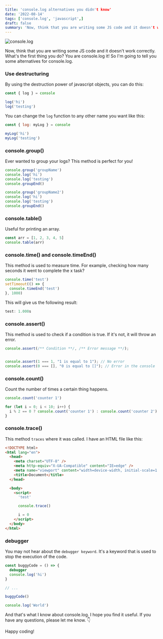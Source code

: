 ```yaml
---
title: 'console.log alternatives you didn't know'
date: '2022-08-14' 
tags: ['console.log', 'javascript',]
draft: false
summary: 'Now, think that you are writing some JS code and it doesn't work correctly. What's the first thing you do? You are console.log it! So I'm going to tell you some alternatives for console.log.'
---
```


![console.log](/static/images/posts/console-log.jpg)

Now, think that you are writing some JS code and it doesn't work correctly. What's the first thing you do? You are console.log it! So I'm going to tell you some alternatives for console.log.

### Use destructuring

By using the destruction power of javascript objects, you can do this:

```javascript
const { log } = console

log('hi')
log('testing')
```

You can change the `log` function to any other name you want like this:

```javascript
const { log: myLog } = console

myLog('hi')
myLog('testing')
```

### console.group()

Ever wanted to group your logs? This method is perfect for you!

```javascript
console.group('groupName')
console.log('hi')
console.log('testing')
console.groupEnd()

console.group('groupName2')
console.log('hi')
console.log('testing')
console.groupEnd()
```

### console.table()

Useful for printing an array.

```javascript
const arr = [1, 2, 3, 4, 5]
console.table(arr)
```

### console.time() and console.timeEnd()

This method is used to measure time. For example, checking how many seconds it went to complete the x task?

```javascript
console.time('test')
setTimeout(() => {
  console.timeEnd('test')
}, 1000)
```

This will give us the following result:

```javascript
test: 1.000s
```

### console.assert()

This method is used to check if a condition is true. If it's not, it will throw an error.

```javascript
console.assert(/** Condition **/, /** Error message **/);


console.assert(1 === 1, "1 is equal to 1"); // No error
console.assert(0 === [], "0 is equal to []"); // Error in the console
```

### console.count()

Count the number of times a certain thing happens.

```javascript
console.count('counter 1')

for (let i = 0; i < 10; i++) {
  i % 2 == 0 ? console.count('counter 1') : console.count('counter 2')
}
```

### console.trace()

This method `traces` where it was called. I have an HTML file like this:

```html
<!DOCTYPE html>
<html lang="en">
  <head>
    <meta charset="UTF-8" />
    <meta http-equiv="X-UA-Compatible" content="IE=edge" />
    <meta name="viewport" content="width=device-width, initial-scale=1.0" />
    <title>Document</title>
  </head>

  <body>
    <script>
      'test'

      console.trace()

      i = 0
    </script>
  </body>
</html>
```

### debugger

You may not hear about the `debugger keyword`. It's a keyword that is used to stop the execution of the code.

```javascript
const buggyCode = () => {
  debugger
  console.log('hi')
}

// ...

buggyCode()

console.log('World')
```

And that's what I know about console.log. I hope you find it useful. If you have any questions, please let me know.
👇

Happy coding!
